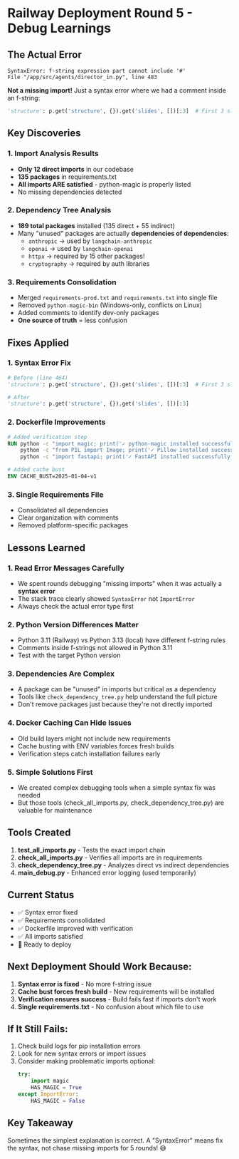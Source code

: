 # Railway Deployment Round 5 - Debug Learnings

## The Actual Error
```
SyntaxError: f-string expression part cannot include '#'
File "/app/src/agents/director_in.py", line 483
```

**Not a missing import!** Just a syntax error where we had a comment inside an f-string:
```python
'structure': p.get('structure', {}).get('slides', [])[:3]  # First 3 slides
```

## Key Discoveries

### 1. Import Analysis Results
- **Only 12 direct imports** in our codebase
- **135 packages** in requirements.txt
- **All imports ARE satisfied** - python-magic is properly listed
- No missing dependencies detected

### 2. Dependency Tree Analysis
- **189 total packages** installed (135 direct + 55 indirect)
- Many "unused" packages are actually **dependencies of dependencies**:
  - `anthropic` → used by `langchain-anthropic`
  - `openai` → used by `langchain-openai`
  - `httpx` → required by 15 other packages!
  - `cryptography` → required by auth libraries

### 3. Requirements Consolidation
- Merged `requirements-prod.txt` and `requirements.txt` into single file
- Removed `python-magic-bin` (Windows-only, conflicts on Linux)
- Added comments to identify dev-only packages
- **One source of truth** = less confusion

## Fixes Applied

### 1. Syntax Error Fix
```python
# Before (line 464)
'structure': p.get('structure', {}).get('slides', [])[:3]  # First 3 slides

# After
'structure': p.get('structure', {}).get('slides', [])[:3]
```

### 2. Dockerfile Improvements
```dockerfile
# Added verification step
RUN python -c "import magic; print('✓ python-magic installed successfully')" && \
    python -c "from PIL import Image; print('✓ Pillow installed successfully')" && \
    python -c "import fastapi; print('✓ FastAPI installed successfully')"

# Added cache bust
ENV CACHE_BUST=2025-01-04-v1
```

### 3. Single Requirements File
- Consolidated all dependencies
- Clear organization with comments
- Removed platform-specific packages

## Lessons Learned

### 1. Read Error Messages Carefully
- We spent rounds debugging "missing imports" when it was actually a **syntax error**
- The stack trace clearly showed `SyntaxError` not `ImportError`
- Always check the actual error type first

### 2. Python Version Differences Matter
- Python 3.11 (Railway) vs Python 3.13 (local) have different f-string rules
- Comments inside f-strings not allowed in Python 3.11
- Test with the target Python version

### 3. Dependencies Are Complex
- A package can be "unused" in imports but critical as a dependency
- Tools like `check_dependency_tree.py` help understand the full picture
- Don't remove packages just because they're not directly imported

### 4. Docker Caching Can Hide Issues
- Old build layers might not include new requirements
- Cache busting with ENV variables forces fresh builds
- Verification steps catch installation failures early

### 5. Simple Solutions First
- We created complex debugging tools when a simple syntax fix was needed
- But those tools (check_all_imports.py, check_dependency_tree.py) are valuable for maintenance

## Tools Created

1. **test_all_imports.py** - Tests the exact import chain
2. **check_all_imports.py** - Verifies all imports are in requirements
3. **check_dependency_tree.py** - Analyzes direct vs indirect dependencies
4. **main_debug.py** - Enhanced error logging (used temporarily)

## Current Status

- ✅ Syntax error fixed
- ✅ Requirements consolidated
- ✅ Dockerfile improved with verification
- ✅ All imports satisfied
- 🚀 Ready to deploy

## Next Deployment Should Work Because:

1. **Syntax error is fixed** - No more f-string issue
2. **Cache bust forces fresh build** - New requirements will be installed
3. **Verification ensures success** - Build fails fast if imports don't work
4. **Single requirements.txt** - No confusion about which file to use

## If It Still Fails:

1. Check build logs for pip installation errors
2. Look for new syntax errors or import issues
3. Consider making problematic imports optional:
   ```python
   try:
       import magic
       HAS_MAGIC = True
   except ImportError:
       HAS_MAGIC = False
   ```

## Key Takeaway

Sometimes the simplest explanation is correct. A "SyntaxError" means fix the syntax, not chase missing imports for 5 rounds! 😅